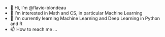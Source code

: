 - 👋 Hi, I’m @flavio-blondeau
- 👀 I’m interested in Math and CS, in particular Machine Learning
- 🌱 I’m currently learning Machine Learning and Deep Learning in Python and R
- 📫 How to reach me ...

<!---
flavio-blondeau/flavio-blondeau is a ✨ special ✨ repository because its `README.md` (this file) appears on your GitHub profile.
You can click the Preview link to take a look at your changes.
--->
